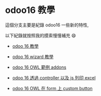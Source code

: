 # odoo16 教學

這個分支主要是紀錄 odoo16 一些新的特性,

以下紀錄就按照我的摸索慢慢補充 :smile:

- [odoo 16 教學](demo_expense_tutorial_v1)

- [odoo 16 wizard 教學](demo_odoo_tutorial_wizard)

- [odoo 16 OWL 範例 addons](demo_owl_tutorial)

- [odoo 16 透過 controller 以及 js 列印 excel](demo_expense_excel_report)

- [odoo 16 OWL 在 form 上 custom button](demo_owl_custom_button_tutorial)

